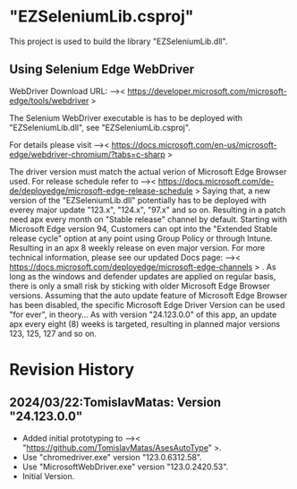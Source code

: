 # "EZSeleniumLib.csproj"
This project is used to build the library "EZSeleniumLib.dll".

## Using Selenium Edge WebDriver
WebDriver Download URL:
-->< https://developer.microsoft.com/microsoft-edge/tools/webdriver >

The Selenium WebDriver executable is has to be deployed with 
"EZSeleniumLib.dll", see "EZSeleniumLib.csproj".

For details please visit
-->< https://docs.microsoft.com/en-us/microsoft-edge/webdriver-chromium/?tabs=c-sharp >

The driver version must match the actual verion of Microsoft Edge Browser used.
For release schedule refer to
-->< https://docs.microsoft.com/de-de/deployedge/microsoft-edge-release-schedule >
Saying that, a new version of the "EZSeleniumLib.dll" potentially has to 
be deployed with everey major update "123.x", "124.x", "97.x" and so on.
Resulting in a patch need apx every month on "Stable release" channel by default.
Starting with Microsoft Edge version 94, Customers can opt into the 
"Extended Stable release cycle" option at any point using Group Policy
or through Intune. Resulting in an apx 8 weekly release on even major version.
For more technical information, please see our updated Docs page: 
-->< https://docs.microsoft.com/deployedge/microsoft-edge-channels > .
As long as the windows and defender updates are applied on regular basis,
there is only a small risk by sticking with older Microsoft Edge Browser versions.
Assuming that the auto update feature of Microsoft Edge Browser has been disabled,
the specific Microsoft Edge Driver Version can be used "for ever", in theory...
As with version "24.123.0.0" of this app, an update apx every eight (8) weeks is targeted,
resulting in planned major versions 123, 125, 127 and so on.

# Revision History
## 2024/03/22:TomislavMatas: Version "24.123.0.0"
* Added initial prototyping to -->< "https://github.com/TomislavMatas/AsesAutoType" >.
* Use "chromedriver.exe" version "123.0.6312.58".
* Use "MicrosoftWebDriver.exe" version "123.0.2420.53".
* Initial Version.
